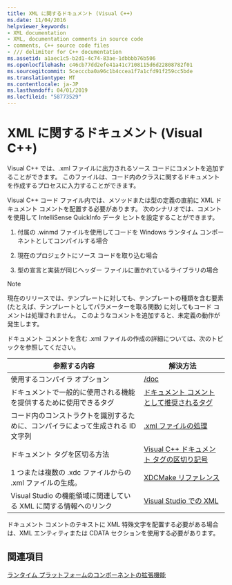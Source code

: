 ```yaml
---
title: XML に関するドキュメント (Visual C++)
ms.date: 11/04/2016
helpviewer_keywords:
- XML documentation
- XML, documentation comments in source code
- comments, C++ source code files
- /// delimiter for C++ documentation
ms.assetid: a1aec1c5-b2d1-4c74-83ae-1dbbbb76b506
ms.openlocfilehash: c46cb77dd2efe41a41c7108115d6d22808782f01
ms.sourcegitcommit: 5cecccba0a96c1b4ccea1f7a1cfd91f259cc5bde
ms.translationtype: MT
ms.contentlocale: ja-JP
ms.lasthandoff: 04/01/2019
ms.locfileid: "58773529"
---
```

# <a name="xml-documentation-visual-c"></a>XML に関するドキュメント (Visual C++)

Visual C++ では、.xml ファイルに出力されるソース コードにコメントを追加することができます。 このファイルは、コード内のクラスに関するドキュメントを作成するプロセスに入力することができます。

Visual C++ コード ファイル内では、メソッドまたは型の定義の直前に XML ドキュメント コメントを配置する必要があります。 次のシナリオでは、コメントを使用して IntelliSense QuickInfo データ ヒントを設定することができます。

1. 付属の .winmd ファイルを使用してコードを Windows ランタイム コンポーネントとしてコンパイルする場合

1. 現在のプロジェクトにソース コードを取り込む場合

1. 型の宣言と実装が同じヘッダー ファイルに置かれているライブラリの場合

> [!NOTE]
>  現在のリリースでは、テンプレートに対しても、テンプレートの種類を含む要素 (たとえば、テンプレートとしてパラメーターを取る関数) に対してもコード コメントは処理されません。 このようなコメントを追加すると、未定義の動作が発生します。

ドキュメント コメントを含む .xml ファイルの作成の詳細については、次のトピックを参照してください。

|参照する内容|解決方法|
|---------------------------|---------|
|使用するコンパイラ オプション|[/doc](doc-process-documentation-comments-c-cpp.md)|
|ドキュメントで一般的に使用される機能を提供するために使用できるタグ|[ドキュメント コメントとして推奨されるタグ](recommended-tags-for-documentation-comments-visual-cpp.md)|
|コード内のコンストラクトを識別するために、コンパイラによって生成される ID 文字列|[.xml ファイルの処理](dot-xml-file-processing.md)|
|ドキュメント タグを区切る方法|[Visual C++ ドキュメント タグの区切り記号](delimiters-for-visual-cpp-documentation-tags.md)|
|1 つまたは複数の .xdc ファイルからの .xml ファイルの生成。|[XDCMake リファレンス](xdcmake-reference.md)|
|Visual Studio の機能領域に関連している XML に関する情報へのリンク|[Visual Studio での XML](/visualstudio/xml-tools/xml-tools-in-visual-studio)|

ドキュメント コメントのテキストに XML 特殊文字を配置する必要がある場合は、XML エンティティまたは CDATA セクションを使用する必要があります。

## <a name="see-also"></a>関連項目

[ランタイム プラットフォームのコンポーネントの拡張機能](../../extensions/component-extensions-for-runtime-platforms.md)
